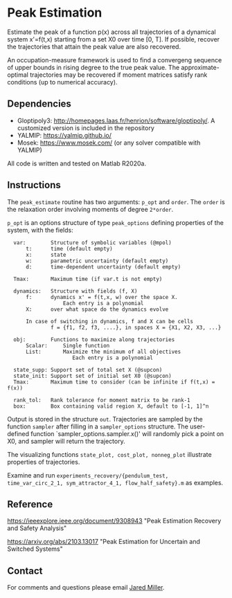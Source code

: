 # Peak Estimation
Estimate the peak of a function p(x) across all trajectories of a dynamical system x'=f(t,x) starting from a set X0 over time \[0, T\]. If possible, recover the trajectories that attain the peak value are also recovered.

An occupation-measure framework is used to find a convergeng sequence of upper bounds in rising degree to the true peak value. The approximate-optimal trajectories may be recovered if moment matrices satisfy rank conditions (up to numerical accuracy).

## Dependencies

- Gloptipoly3: http://homepages.laas.fr/henrion/software/gloptipoly/. A customized version is included in the repository
- YALMIP: https://yalmip.github.io/
- Mosek: https://www.mosek.com/ (or any solver compatible with YALMIP)

All code is written and tested on Matlab R2020a.

## Instructions
The `peak_estimate` routine has two arguments: `p_opt` and `order`. The `order` is the relaxation order involving moments of degree `2*order`. 

`p_opt` is an options structure of type `peak_options` defining properties of the system, with the fields:
```
  var:        Structure of symbolic variables (@mpol)
      t:      time (default empty)
      x:      state
      w:      parametric uncertainty (default empty)
      d:      time-dependent uncertainty (default empty)

  Tmax:       Maximum time (if var.t is not empty)

  dynamics:   Structure with fields (f, X)
      f:      dynamics x' = f(t,x, w) over the space X.
                  Each entry is a polynomial                
      X:      over what space do the dynamics evolve

      In case of switching in dynamics, f and X can be cells 
              f = {f1, f2, f3, ....}, in spaces X = {X1, X2, X3, ...}

  obj:        Functions to maximize along trajectories
      Scalar:     Single function
      List:       Maximize the minimum of all objectives
                     Each entry is a polynomial       
  
  state_supp: Support set of total set X (@supcon)
  state_init: Support set of initial set X0 (@supcon)
  Tmax:       Maximum time to consider (can be infinite if f(t,x) = f(x))
      
  rank_tol:   Rank tolerance for moment matrix to be rank-1
  box:        Box containing valid region X, default to [-1, 1]^n
```

Output is stored in the structure `out`. Trajectories are sampled by the function `sampler` 
after filling in a `sampler_options` structure. The user-defined function `sampler_options.sampler.x()' 
will randomly pick a point on X0, and sampler will return the trajectory. 

The visualizing functions `state_plot, cost_plot, nonneg_plot` illustrate properties of trajectories.

Examine and run `experiments_recovery/{pendulum_test, time_var_circ_2_1, sym_attractor_4_1, flow_half_safety}.m` as examples.

## Reference
https://ieeexplore.ieee.org/document/9308943 "Peak Estimation Recovery and Safety Analysis"

https://arxiv.org/abs/2103.13017 "Peak Estimation for Uncertain and Switched Systems"


## Contact
For comments and questions please email [Jared Miller](mailto:miller.jare@northeastern.edu?Subject=peak).

